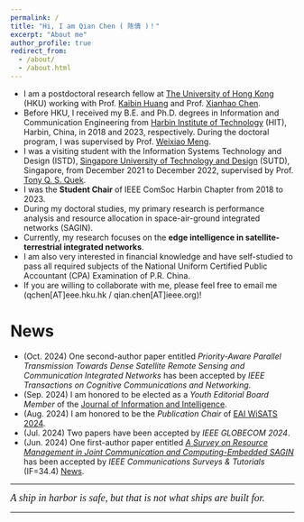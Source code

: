 ```yaml
---
permalink: /
title: "Hi, I am Qian Chen ( 陈倩 )！"
excerpt: "About me"
author_profile: true
redirect_from: 
  - /about/
  - /about.html
---
```


- I am a postdoctoral research fellow at [The University of Hong Kong](https://www.hku.hk/) (HKU) working with Prof. [Kaibin Huang](https://www.eee.hku.hk/~huangkb/) and Prof. [Xianhao Chen](http://xianhaochen.net/).
- Before HKU, I received my B.E. and Ph.D. degrees in Information and Communication Engineering from [Harbin Institute of Technology](https://www.hit.edu.cn/) (HIT), Harbin, China, in 2018 and 2023, respectively. During the doctoral program, I was supervised by Prof. [Weixiao Meng](http://homepage.hit.edu.cn/mengweixiao). 
- I was a visiting student with the Information Systems Technology and Design (ISTD), [Singapore University of Technology and Design](https://sutd.edu.sg/) (SUTD), Singapore, from December 2021 to December 2022, supervised by Prof. [Tony Q. S. Quek](https://people.sutd.edu.sg/~tonyquek/).
- I was the **Student Chair** of IEEE ComSoc Harbin Chapter from 2018 to 2023.
- During my doctoral studies, my primary research is performance analysis and resource allocation in space-air-ground integrated networks (SAGIN).
- Currently, my research focuses on the **edge intelligence in satellite-terrestrial integrated networks**.
- I am also very interested in financial knowledge and have self-studied to pass all required subjects of the National Uniform Certified Public Accountant (CPA) Examination of P.R. China.
- If you are willing to collaborate with me, please feel free to email me (qchen[AT]eee.hku.hk / qian.chen[AT]ieee.org)!


News
==
* (Oct. 2024) One second-author paper entitled *Priority-Aware Parallel Transmission Towards Dense Satellite Remote Sensing and Communication Integrated Networks* has been accepted by *IEEE Transactions on Cognitive Communications and Networking*.
* (Sep. 2024) I am honored to be elected as a *Youth Editorial Board Member* of the [Journal of Information and Intelligence](https://www.sciencedirect.com/journal/journal-of-information-and-intelligence).
* (Aug. 2024) I am honored to be the *Publication Chair* of [EAI WiSATS 2024](https://psats.eai-conferences.org/2024/).
* (Jul. 2024) Two papers have been accepted by *IEEE GLOBECOM 2024*.
* (Jun. 2024) One first-author paper entitled [*A Survey on Resource Management in Joint Communication and Computing-Embedded SAGIN*](https://arxiv.org/abs/2403.17400) has been accepted by *IEEE Communications Surveys & Tutorials* (IF=34.4) [News](https://mp.weixin.qq.com/s/YDpSKFCFTgQp5SDKuP6O0g).


---

<i style="font-family: 'Georgia', serif; font-size: 18px; ">A ship in harbor is safe, but that is not what ships are built for.</i>

---
